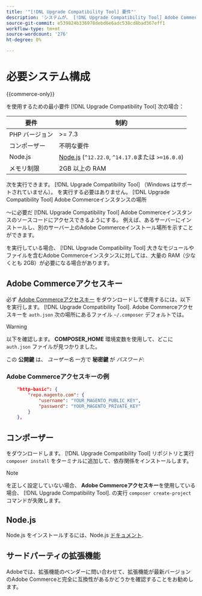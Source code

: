 ```yaml
---
title: '"[!DNL Upgrade Compatibility Tool] 要件"'
description: 'システムが、 [!DNL Upgrade Compatibility Tool] Adobe Commerceプロジェクト用 '
source-git-commit: e539824b336978debd6e6adc538cd8bad367eff1
workflow-type: tm+mt
source-wordcount: '276'
ht-degree: 0%

---
```



# 必要システム構成

{{commerce-only}}

を使用するための最小要件 [!DNL Upgrade Compatibility Tool] 次の場合：

| **要件** | **制約** |
|----------------|-----------------|
| PHP バージョン | >= 7.3 |
| コンポーザー | 不明な要件 |
| Node.js | [Node.js](https://nodejs.org/) (`^12.22.0`, `^14.17.0`または `>=16.0.0`) |
| メモリ制限 | 2GB 以上の RAM |

次を実行できます。 [!DNL Upgrade Compatibility Tool] （Windows はサポートされていません）。 を実行する必要はありません。 [!DNL Upgrade Compatibility Tool] Adobe Commerceインスタンスの場所

～に必要だ [!DNL Upgrade Compatibility Tool] Adobe Commerceインスタンスのソースコードにアクセスできるようにする。 例えば、あるサーバーにインストールし、別のサーバー上のAdobe Commerceインストール場所を示すことができます。

を実行している場合、 [!DNL Upgrade Compatibility Tool] 大きなモジュールやファイルを含むAdobe Commerceインスタンスに対しては、大量の RAM（少なくとも 2GB）が必要になる場合があります。

## Adobe Commerceアクセスキー

必ず [Adobe Commerceアクセスキー](https://devdocs.magento.com/marketplace/sellers/profile-information.html#access-keys) をダウンロードして使用するには、以下を実行します。 [!DNL Upgrade Compatibility Tool]. Adobe Commerceアクセスキーを `auth.json` 次の場所にあるファイル `~/.composer` デフォルトでは。

>[!WARNING]
>
>以下を確認します。 **COMPOSER_HOME** 環境変数を使用して、どこに `auth.json` ファイルが見つかりました。

この **公開鍵** は、 _ユーザー名_ 一方で **秘密鍵** が _パスワード_:

### Adobe Commerceアクセスキーの例

```json
    "http-basic": {
        "repo.magento.com": {
            "username": "YOUR_MAGENTO_PUBLIC_KEY",
            "password": "YOUR_MAGENTO_PRIVATE_KEY"
        }
    },
```

## コンポーザー

をダウンロードします。 [!DNL Upgrade Compatibility Tool] リポジトリと実行 `composer install` をターミナルに追加して、依存関係をインストールします。

>[!NOTE]
>
> を正しく設定していない場合、 **Adobe Commerceアクセスキー**&#x200B;を使用している場合、 [!DNL Upgrade Compatibility Tool]. の実行 `composer create-project` コマンドが失敗します。

## Node.js

Node.js をインストールするには、Node.js [ドキュメント](https://nodejs.dev/learn/how-to-install-nodejs).

## サードパーティの拡張機能

Adobeでは、拡張機能のベンダーに問い合わせて、拡張機能が最新バージョンのAdobe Commerceと完全に互換性があるかどうかを確認することをお勧めします。
